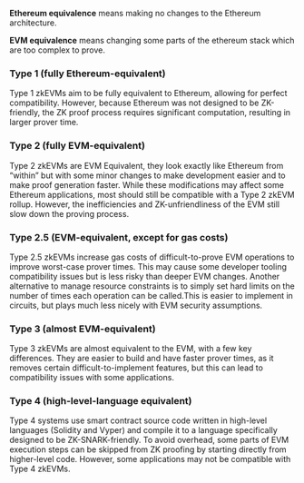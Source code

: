 **Ethereum equivalence**  means making no changes to the Ethereum architecture.

**EVM equivalence**  means changing some parts of the ethereum stack which are too complex to prove.

### Type 1 (fully Ethereum-equivalent)

Type 1 zkEVMs aim to be fully equivalent to Ethereum, allowing for perfect compatibility. However, because Ethereum was not designed to be ZK-friendly, the ZK proof process requires significant computation, resulting in larger prover time.

### Type 2 (fully EVM-equivalent)

Type 2 zkEVMs are EVM Equivalent, they look exactly like Ethereum from “within” but with some minor changes to make development easier and to make proof generation faster. While these modifications may affect some Ethereum applications, most should still be compatible with a Type 2 zkEVM rollup. However, the inefficiencies and ZK-unfriendliness of the EVM still slow down the proving process.

### Type 2.5 (EVM-equivalent, except for gas costs)

Type 2.5 zkEVMs increase gas costs of difficult-to-prove EVM operations to improve worst-case prover times. This may cause some developer tooling compatibility issues but is less risky than deeper EVM changes. Another alternative to manage resource constraints is to simply set hard limits on the number of times each operation can be called.This is easier to implement in circuits, but plays much less nicely with EVM security assumptions.

### Type 3 (almost EVM-equivalent)

Type 3 zkEVMs are almost equivalent to the EVM, with a few key differences. They are easier to build and have faster prover times, as it removes certain difficult-to-implement features, but this can lead to compatibility issues with some applications.

### Type 4 (high-level-language equivalent)

Type 4 systems use smart contract source code written in high-level languages (Solidity and Vyper) and compile it to a language specifically designed to be ZK-SNARK-friendly. To avoid overhead, some parts of EVM execution steps can be skipped from ZK proofing by starting directly from higher-level code. However, some applications may not be compatible with Type 4 zkEVMs.